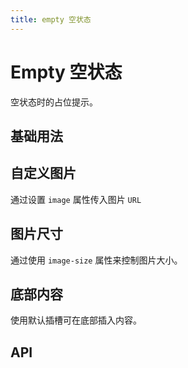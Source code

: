 ```yaml
---
title: empty 空状态
---
```


# Empty 空状态

空状态时的占位提示。

## 基础用法

<preview path="./def.vue" />

## 自定义图片

通过设置 `image` 属性传入图片 `URL`

<preview path="./customizeEmpty.vue" />

## 图片尺寸

通过使用 `image-size` 属性来控制图片大小。

<preview path="./emptySize.vue" />

## 底部内容

使用默认插槽可在底部插入内容。

<preview path="./emptyBottom.vue" />

## API

<API src="./empty.json" lang="zh"></API>